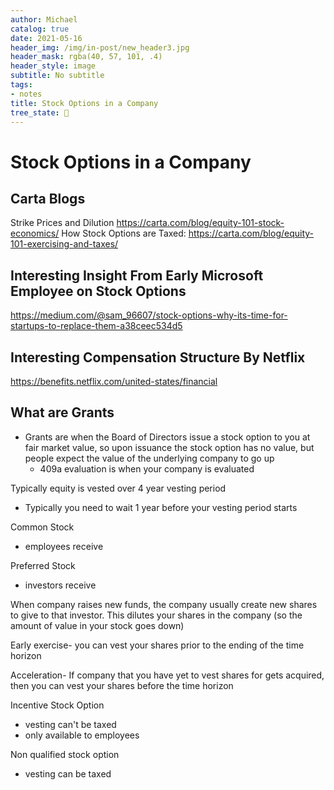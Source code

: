 ```yaml
---
author: Michael
catalog: true
date: 2021-05-16
header_img: /img/in-post/new_header3.jpg
header_mask: rgba(40, 57, 101, .4)
header_style: image
subtitle: No subtitle
tags:
- notes
title: Stock Options in a Company
tree_state: 🌱
---
```


# Stock Options in a Company

## Carta Blogs
Strike Prices and Dilution
https://carta.com/blog/equity-101-stock-economics/
How Stock Options are Taxed:
https://carta.com/blog/equity-101-exercising-and-taxes/
## Interesting Insight From Early Microsoft Employee on Stock Options
https://medium.com/@sam_96607/stock-options-why-its-time-for-startups-to-replace-them-a38ceec534d5
## Interesting Compensation Structure By Netflix
https://benefits.netflix.com/united-states/financial




## What are Grants
- Grants are when the Board of Directors issue a stock option to you at fair market value, so upon issuance the stock option has no value, but people expect the value of the underlying company to go up
	- 409a evaluation is when your company is evaluated

Typically equity is vested over 4 year vesting period
- Typically you need to wait 1 year before your vesting period starts


Common Stock
- employees receive

Preferred Stock
- investors receive

When company raises new funds, the company usually create new shares to give to that investor. This dilutes your shares in the company (so the amount of value in your stock goes down)


Early exercise- you can vest your shares prior to the ending of the time horizon

Acceleration- If company that you have yet to vest shares for gets acquired, then you can vest your shares before the time horizon


Incentive Stock Option
- vesting can't be taxed
- only available to employees

Non qualified stock option
- vesting can be taxed